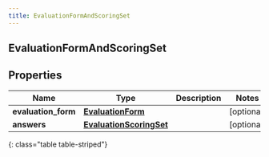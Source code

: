 ```yaml
---
title: EvaluationFormAndScoringSet
---
```

## EvaluationFormAndScoringSet

## Properties

|Name | Type | Description | Notes|
|------------ | ------------- | ------------- | -------------|
| **evaluation_form** | [**EvaluationForm**](EvaluationForm.html) |  | [optional] |
| **answers** | [**EvaluationScoringSet**](EvaluationScoringSet.html) |  | [optional] |
{: class="table table-striped"}


